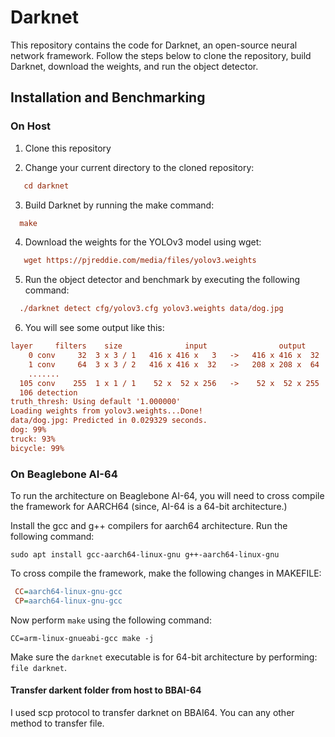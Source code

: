 # Darknet 

This repository contains the code for Darknet, an open-source neural network framework. Follow the steps below to clone the repository, build Darknet, download the weights, and run the object detector.

## Installation and Benchmarking 

### On Host 

1. Clone this repository

2. Change your current directory to the cloned repository:

```ini
   cd darknet

```

3. Build Darknet by running the make command:
```ini
  make
```

4.  Download the weights for the YOLOv3 model using wget:

```ini
   wget https://pjreddie.com/media/files/yolov3.weights
```

5. Run the object detector and benchmark by executing the following command:

 ```ini
   ./darknet detect cfg/yolov3.cfg yolov3.weights data/dog.jpg
``` 

6. You will see some output like this:

```ini
layer     filters    size              input                output
    0 conv     32  3 x 3 / 1   416 x 416 x   3   ->   416 x 416 x  32  0.299 BFLOPs
    1 conv     64  3 x 3 / 2   416 x 416 x  32   ->   208 x 208 x  64  1.595 BFLOPs
    .......
  105 conv    255  1 x 1 / 1    52 x  52 x 256   ->    52 x  52 x 255  0.353 BFLOPs
  106 detection
truth_thresh: Using default '1.000000'
Loading weights from yolov3.weights...Done!
data/dog.jpg: Predicted in 0.029329 seconds.
dog: 99%
truck: 93%
bicycle: 99%
```

### On Beaglebone AI-64 

To run the architecture on Beaglebone AI-64, you will need to cross compile the framework for AARCH64 (since, AI-64 is a 64-bit architecture.)

Install the gcc and g++ compilers for aarch64 architecture. Run the following command:
```
sudo apt install gcc-aarch64-linux-gnu g++-aarch64-linux-gnu
```

To cross compile the framework, make the following changes in MAKEFILE:

 ```ini
  CC=aarch64-linux-gnu-gcc
  CP=aarch64-linux-gnu-gcc
 ``` 
Now perform ```make``` using the following command:

```
CC=arm-linux-gnueabi-gcc make -j
```
Make sure the ``darknet`` executable is for 64-bit architecture by performing:
```file darknet```.

#### Transfer darkent folder from host to BBAI-64

I used scp protocol to transfer darknet on BBAI64. You can any other method to transfer file.  